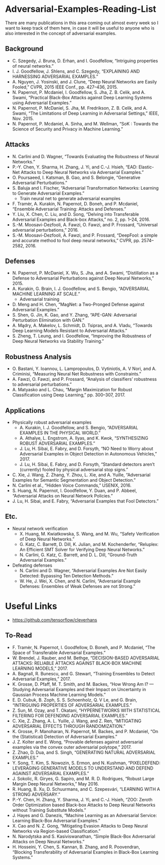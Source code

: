 # Adversarial-Examples-Reading-List
There are many publications in this area coming out almost every week so I want to keep track of them here, in case it will be useful to anyone who is also interested in the concept of adversarial examples.

## Background
- C. Szegedy, J. Bruna, D. Erhan, and I. Goodfellow, “Intriguing properties of neural networks.”
- I. J. Goodfellow, J. Shlens, and C. Szegedy, “EXPLAINING AND HARNESSING ADVERSARIAL EXAMPLES.”
- A. Nguyen, J. Yosinski, and J. Clune, “Deep Neural Networks are Easily Fooled,” CVPR, 2015 IEEE Conf., pp. 427–436, 2015.
- N. Papernot, P. Mcdaniel, I. Goodfellow, S. Jha, Z. B. Celik, and A. Swami, “Practical Black-Box Attacks against Deep Learning Systems using Adversarial Examples.”
- N. Papernot, P. McDaniel, S. Jha, M. Fredrikson, Z. B. Celik, and A. Swami, “The Limitations of Deep Learning in Adversarial Settings,” IEEE, Nov. 2015.
- N. Papernot, P. Mcdaniel, A. Sinha, and M. Wellman, “SoK : Towards the Science of Security and Privacy in Machine Learning.”

## Attacks
- N. Carlini and D. Wagner, “Towards Evaluating the Robustness of Neural Networks.”
- P.-Y. Chen, Y. Sharma, H. Zhang, J. Yi, and C.-J. Hsieh, “EAD: Elastic-Net Attacks to Deep Neural Networks via Adversarial Examples.”
- O. Poursaeed, I. Katsman, B. Gao, and S. Belongie, “Generative Adversarial Perturbations.”
- S. Baluja and I. Fischer, “Adversarial Transformation Networks: Learning to Generate Adversarial Examples.”
  - Train neural net to generate adversarial examples
- F. Tramèr, A. Kurakin, N. Papernot, D. Boneh, and P. Mcdaniel, “Ensemble Adversarial Training: Attacks and Defenses.”
- Y. Liu, X. Chen, C. Liu, and D. Song, “Delving into Transferable Adversarial Examples and Black-box Attacks,” no. 2, pp. 1–24, 2016.
- S.-M. Moosavi-Dezfooli, A. Fawzi, O. Fawzi, and P. Frossard, “Universal adversarial perturbations,” 2016.
- S.-M. Moosavi-Dezfooli, A. Fawzi, and P. Frossard, “DeepFool: a simple and accurate method to fool deep neural networks,” CVPR, pp. 2574–2582, 2016.

## Defenses
- N. Papernot, P. McDaniel, X. Wu, S. Jha, and A. Swami, “Distillation as a Defense to Adversarial Perturbations against Deep Neural Networks,” 2015.
- A. Kurakin, G. Brain, I. J. Goodfellow, and S. Bengio, “ADVERSARIAL MACHINE LEARNING AT SCALE.”
  - Adversarial training
- D. Meng and H. Chen, “MagNet: a Two-Pronged Defense against Adversarial Examples.”
- S. Shen, G. Jin, K. Gao, and Y. Zhang, “APE-GAN: Adversarial Perturbation Elimination with GAN.”
- A. Mądry, A. Makelov, L. Schmidt, D. Tsipras, and A. Vladu, “Towards Deep Learning Models Resistant to Adversarial Attacks.”
- S. Zheng, T. Leung, and I. Goodfellow, “Improving the Robustness of Deep Neural Networks via Stability Training.”

## Robustness Analysis
- O. Bastani, Y. Ioannou, L. Lampropoulos, D. Vytiniotis, A. V Nori, and A. Criminisi, “Measuring Neural Net Robustness with Constraints.”
- A. Fawzi, O. Fawzi, and P. Frossard, “Analysis of classifiers’ robustness to adversarial perturbations.”
- A. Matyasko and L. Chau, “Margin Maximization for Robust Classification using Deep Learning,” pp. 300–307, 2017.

## Applications
- Physically robust adversarial examples
  - A. Kurakin, I. J. Goodfellow, and S. Bengio, “ADVERSARIAL EXAMPLES IN THE PHYSICAL WORLD.”
  - A. Athalye, L. Engstrom, A. Ilyas, and K. Kwok, “SYNTHESIZING ROBUST ADVERSARIAL EXAMPLES.”
  - J. Lu, H. Sibai, E. Fabry, and D. Forsyth, “NO Need to Worry about Adversarial Examples in Object Detection in Autonomous Vehicles,” 2017.
  - J. Lu, H. Sibai, E. Fabry, and D. Forsyth, “Standard detectors aren’t (currently) fooled by physical adversarial stop signs.”
- C. Xie, J. Wang, Z. Zhang, Y. Zhou, L. Xie, and A. Yuille, “Adversarial Examples for Semantic Segmentation and Object Detection.”
- N. Carlini et al., “Hidden Voice Commands,” USENIX, 2016.
- S. Huang, N. Papernot, I. Goodfellow, Y. Duan, and P. Abbeel, “Adversarial Attacks on Neural Network Policies.”
- J. Lu, H. Sibai, and E. Fabry, “Adversarial Examples that Fool Detectors.”

## Etc.
- Neural network verification
  - X. Huang, M. Kwiatkowska, S. Wang, and M. Wu, “Safety Verification of Deep Neural Networks.”
  - G. Katz, C. Barrett, D. Dill, K. Julian, and M. Kochenderfer, “Reluplex: An Efficient SMT Solver for Verifying Deep Neural Networks.”
  - N. Carlini, G. Katz, C. Barrett, and D. L. Dill, “Ground-Truth Adversarial Examples.”
- Defeating defenses
  - N. Carlini and D. Wagner, “Adversarial Examples Are Not Easily Detected: Bypassing Ten Detection Methods.”
  - W. He, J. Wei, X. Chen, and N. Carlini, “Adversarial Example Defenses: Ensembles of Weak Defenses are not Strong.”
  
# Useful Links
- https://github.com/tensorflow/cleverhans

## To-Read
- F. Tramèr, N. Papernot, I. Goodfellow, D. Boneh, and P. Mcdaniel, “The Space of Transferable Adversarial Examples.”
- W. Brendel, J. Rauber, and M. Bethge, “DECISION-BASED ADVERSARIAL ATTACKS: RELIABLE ATTACKS AGAINST BLACK-BOX MACHINE LEARNING MODELS,” 2017.
- A. Bagnall, R. Bunescu, and G. Stewart, “Training Ensembles to Detect Adversarial Examples,” 2017.
- K. Grosse, D. Pfaff, M. T. Smith, and M. Backes, “How Wrong Am I? — Studying Adversarial Examples and their Impact on Uncertainty in Gaussian Process Machine Learning Models.”
- E. D. Cubuk, B. Zoph, S. S. Schoenholz, Q. V Le, and G. Brain, “INTRIGUING PROPERTIES OF ADVERSARIAL EXAMPLES.”
- Z. Sun, M. Ozay, and T. Okatani, “HYPERNETWORKS WITH STATISTICAL FILTERING FOR DEFENDING ADVERSARIAL EXAMPLES.”
- C. Xie, Z. Zhang, A. L. Yuille, J. Wang, and Z. Ren, “MITIGATING ADVERSARIAL EFFECTS THROUGH RANDOMIZATION.”
- K. Grosse, P. Manoharan, N. Papernot, M. Backes, and P. Mcdaniel, “On the (Statistical) Detection of Adversarial Examples.”
- J. Z. Kolter and E. Wong, “Provable defenses against adversarial examples via the convex outer adversarial polytope,” 2017.
- Z. Zhao, D. Dua, and S. Singh, “GENERATING NATURAL ADVERSARIAL EXAMPLES.”
- Y. Song, T. Kim, S. Nowozin, S. Ermon, and N. Kushman, “PIXELDEFEND: LEVERAGING GENERATIVE MODELS TO UNDERSTAND AND DEFEND AGAINST ADVERSARIAL EXAMPLES.”
- J. Sokolic, R. Giryes, G. Sapiro, and M. R. D. Rodrigues, “Robust Large Margin Deep Neural Networks,” May 2016.
- R. Huang, B. Xu, D. Schuurmans, and C. Szepesvári, “LEARNING WITH A STRONG ADVERSARY.”
- P.-Y. Chen, H. Zhang, Y. Sharma, J. Yi, and C.-J. Hsieh, “ZOO: Zeroth Order Optimization based Black-box Attacks to Deep Neural Networks without Training Substitute Models.”
- J. Hayes and G. Danezis, “Machine Learning as an Adversarial Service: Learning Black-Box Adversarial Examples.”
- X. Cao and N. Z. Gong, “Mitigating Evasion Attacks to Deep Neural Networks via Region-based Classification.”
- N. Narodytska and S. Kasiviswanathan, “Simple Black-Box Adversarial Attacks on Deep Neural Networks.”
- H. Hosseini, Y. Chen, S. Kannan, B. Zhang, and R. Poovendran, “Blocking Transferability of Adversarial Examples in Black-Box Learning Systems.”
